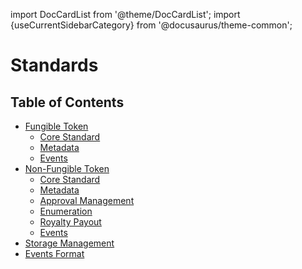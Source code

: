 import DocCardList from '@theme/DocCardList';
import {useCurrentSidebarCategory} from '@docusaurus/theme-common';

# Standards

<DocCardList items={useCurrentSidebarCategory().items}/>

## Table of Contents

- [Fungible Token](FungibleToken/README.md)
    - [Core Standard](FungibleToken/Core.md)
    - [Metadata](FungibleToken/Metadata.md)
    - [Events](FungibleToken/Event.md)
- [Non-Fungible Token](NonFungibleToken/README.md)
    - [Core Standard](NonFungibleToken/Core.md)
    - [Metadata](NonFungibleToken/Metadata.md)
    - [Approval Management](NonFungibleToken/ApprovalManagement.md)
    - [Enumeration](NonFungibleToken/Enumeration.md)
    - [Royalty Payout](NonFungibleToken/Payout.md)
    - [Events](NonFungibleToken/Event.md)
- [Storage Management](StorageManagement.md)
- [Events Format](EventsFormat.md)
